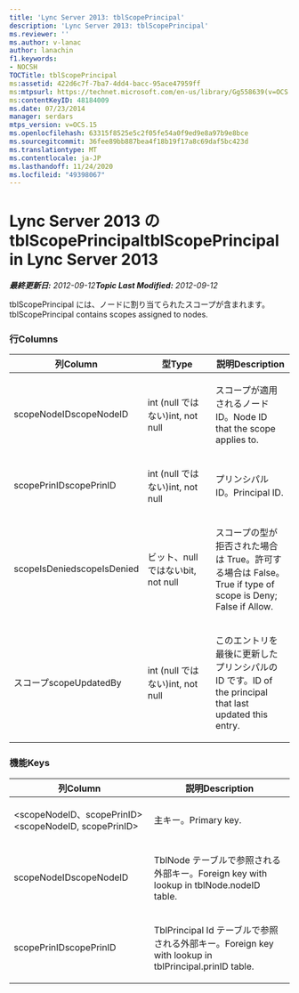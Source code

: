 ```yaml
---
title: 'Lync Server 2013: tblScopePrincipal'
description: 'Lync Server 2013: tblScopePrincipal'
ms.reviewer: ''
ms.author: v-lanac
author: lanachin
f1.keywords:
- NOCSH
TOCTitle: tblScopePrincipal
ms:assetid: 422d6c7f-7ba7-4dd4-bacc-95ace47959ff
ms:mtpsurl: https://technet.microsoft.com/en-us/library/Gg558639(v=OCS.15)
ms:contentKeyID: 48184009
ms.date: 07/23/2014
manager: serdars
mtps_version: v=OCS.15
ms.openlocfilehash: 63315f8525e5c2f05fe54a0f9ed9e8a97b9e8bce
ms.sourcegitcommit: 36fee89bb887bea4f18b19f17a8c69daf5bc423d
ms.translationtype: MT
ms.contentlocale: ja-JP
ms.lasthandoff: 11/24/2020
ms.locfileid: "49398067"
---
```

# <a name="tblscopeprincipal-in-lync-server-2013"></a><span data-ttu-id="5c77a-103">Lync Server 2013 の tblScopePrincipal</span><span class="sxs-lookup"><span data-stu-id="5c77a-103">tblScopePrincipal in Lync Server 2013</span></span>

<div data-xmlns="http://www.w3.org/1999/xhtml">

<div class="topic" data-xmlns="http://www.w3.org/1999/xhtml" data-msxsl="urn:schemas-microsoft-com:xslt" data-cs="https://msdn.microsoft.com/">

<div data-asp="https://msdn2.microsoft.com/asp">



</div>

<div id="mainSection">

<div id="mainBody"><span data-ttu-id="5c77a-104">

<span> </span></span><span class="sxs-lookup"><span data-stu-id="5c77a-104">

<span> </span></span></span>

<span data-ttu-id="5c77a-105">_**最終更新日:** 2012-09-12_</span><span class="sxs-lookup"><span data-stu-id="5c77a-105">_**Topic Last Modified:** 2012-09-12_</span></span>

<span data-ttu-id="5c77a-106">tblScopePrincipal には、ノードに割り当てられたスコープが含まれます。</span><span class="sxs-lookup"><span data-stu-id="5c77a-106">tblScopePrincipal contains scopes assigned to nodes.</span></span>

### <a name="columns"></a><span data-ttu-id="5c77a-107">行</span><span class="sxs-lookup"><span data-stu-id="5c77a-107">Columns</span></span>

<table>
<colgroup>
<col style="width: 33%" />
<col style="width: 33%" />
<col style="width: 33%" />
</colgroup>
<thead>
<tr class="header">
<th><span data-ttu-id="5c77a-108">列</span><span class="sxs-lookup"><span data-stu-id="5c77a-108">Column</span></span></th>
<th><span data-ttu-id="5c77a-109">型</span><span class="sxs-lookup"><span data-stu-id="5c77a-109">Type</span></span></th>
<th><span data-ttu-id="5c77a-110">説明</span><span class="sxs-lookup"><span data-stu-id="5c77a-110">Description</span></span></th>
</tr>
</thead>
<tbody>
<tr class="odd">
<td><p><span data-ttu-id="5c77a-111">scopeNodeID</span><span class="sxs-lookup"><span data-stu-id="5c77a-111">scopeNodeID</span></span></p></td>
<td><p><span data-ttu-id="5c77a-112">int (null ではない)</span><span class="sxs-lookup"><span data-stu-id="5c77a-112">int, not null</span></span></p></td>
<td><p><span data-ttu-id="5c77a-113">スコープが適用されるノード ID。</span><span class="sxs-lookup"><span data-stu-id="5c77a-113">Node ID that the scope applies to.</span></span></p></td>
</tr>
<tr class="even">
<td><p><span data-ttu-id="5c77a-114">scopePrinID</span><span class="sxs-lookup"><span data-stu-id="5c77a-114">scopePrinID</span></span></p></td>
<td><p><span data-ttu-id="5c77a-115">int (null ではない)</span><span class="sxs-lookup"><span data-stu-id="5c77a-115">int, not null</span></span></p></td>
<td><p><span data-ttu-id="5c77a-116">プリンシパル ID。</span><span class="sxs-lookup"><span data-stu-id="5c77a-116">Principal ID.</span></span></p></td>
</tr>
<tr class="odd">
<td><p><span data-ttu-id="5c77a-117">scopeIsDenied</span><span class="sxs-lookup"><span data-stu-id="5c77a-117">scopeIsDenied</span></span></p></td>
<td><p><span data-ttu-id="5c77a-118">ビット、null ではない</span><span class="sxs-lookup"><span data-stu-id="5c77a-118">bit, not null</span></span></p></td>
<td><p><span data-ttu-id="5c77a-119">スコープの型が拒否された場合は True。許可する場合は False。</span><span class="sxs-lookup"><span data-stu-id="5c77a-119">True if type of scope is Deny; False if Allow.</span></span></p></td>
</tr>
<tr class="even">
<td><p><span data-ttu-id="5c77a-120">スコープ</span><span class="sxs-lookup"><span data-stu-id="5c77a-120">scopeUpdatedBy</span></span></p></td>
<td><p><span data-ttu-id="5c77a-121">int (null ではない)</span><span class="sxs-lookup"><span data-stu-id="5c77a-121">int, not null</span></span></p></td>
<td><p><span data-ttu-id="5c77a-122">このエントリを最後に更新したプリンシパルの ID です。</span><span class="sxs-lookup"><span data-stu-id="5c77a-122">ID of the principal that last updated this entry.</span></span></p></td>
</tr>
</tbody>
</table>


### <a name="keys"></a><span data-ttu-id="5c77a-123">機能</span><span class="sxs-lookup"><span data-stu-id="5c77a-123">Keys</span></span>

<table>
<colgroup>
<col style="width: 50%" />
<col style="width: 50%" />
</colgroup>
<thead>
<tr class="header">
<th><span data-ttu-id="5c77a-124">列</span><span class="sxs-lookup"><span data-stu-id="5c77a-124">Column</span></span></th>
<th><span data-ttu-id="5c77a-125">説明</span><span class="sxs-lookup"><span data-stu-id="5c77a-125">Description</span></span></th>
</tr>
</thead>
<tbody>
<tr class="odd">
<td><p><span data-ttu-id="5c77a-126">&lt;scopeNodeID、scopePrinID&gt;</span><span class="sxs-lookup"><span data-stu-id="5c77a-126">&lt;scopeNodeID, scopePrinID&gt;</span></span></p></td>
<td><p><span data-ttu-id="5c77a-127">主キー。</span><span class="sxs-lookup"><span data-stu-id="5c77a-127">Primary key.</span></span></p></td>
</tr>
<tr class="even">
<td><p><span data-ttu-id="5c77a-128">scopeNodeID</span><span class="sxs-lookup"><span data-stu-id="5c77a-128">scopeNodeID</span></span></p></td>
<td><p><span data-ttu-id="5c77a-129">TblNode テーブルで参照される外部キー。</span><span class="sxs-lookup"><span data-stu-id="5c77a-129">Foreign key with lookup in tblNode.nodeID table.</span></span></p></td>
</tr>
<tr class="odd">
<td><p><span data-ttu-id="5c77a-130">scopePrinID</span><span class="sxs-lookup"><span data-stu-id="5c77a-130">scopePrinID</span></span></p></td>
<td><p><span data-ttu-id="5c77a-131">TblPrincipal Id テーブルで参照される外部キー。</span><span class="sxs-lookup"><span data-stu-id="5c77a-131">Foreign key with lookup in tblPrincipal.prinID table.</span></span></p></td>
</tr>
</tbody>
</table><span data-ttu-id="5c77a-132">


</div>

<span> </span>

</div>

</div>

</span><span class="sxs-lookup"><span data-stu-id="5c77a-132">


</div>

<span> </span>

</div>

</div>

</span></span></div>

